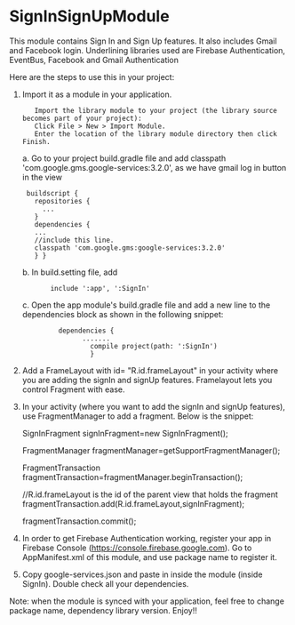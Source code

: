 # SignInSignUpModule
This module contains Sign In and Sign Up features. It also includes Gmail and Facebook login. Underlining libraries used are Firebase Authentication, EventBus, Facebook and Gmail Authentication

Here are the steps to use this in your project:
  1. Import it as a module in your application.
  
            Import the library module to your project (the library source becomes part of your project):
            Click File > New > Import Module.
            Enter the location of the library module directory then click Finish.
            
        a. Go to your project build.gradle file and add classpath 'com.google.gms.google-services:3.2.0', as we have gmail              log in button in the view
        
          buildscript {
            repositories {
              ...
            }
            dependencies {
            ...
            //include this line.
            classpath 'com.google.gms:google-services:3.2.0'
            } }
            
        b. In build.setting file, add 
        
                include ':app', ':SignIn'
              
        c.  Open the app module's build.gradle file and add a new line to the dependencies block as shown in the following                snippet:
        
                  dependencies {
                        .......
                          compile project(path: ':SignIn')
                          }
                          
  2. Add a FrameLayout with id= "R.id.frameLayout" in your activity where you are adding the signIn and signUp features. Framelayout lets you control Fragment with ease.
  3. In your activity (where you want to add the signIn and signUp features), use FragmentManager to add a fragment. 
     Below is the snippet:
     
        SignInFragment signInFragment=new SignInFragment();
        
        FragmentManager fragmentManager=getSupportFragmentManager();
        
        FragmentTransaction fragmentTransaction=fragmentManager.beginTransaction();
        
        //R.id.frameLayout is the id of the parent view that holds the fragment
        fragmentTransaction.add(R.id.frameLayout,signInFragment);
        
        fragmentTransaction.commit();
  
  4. In order to get Firebase Authentication working, register your app in Firebase Console (https://console.firebase.google.com).
     Go to AppManifest.xml of this module, and use package name to register it.
  5. Copy google-services.json and paste in inside the module (inside SignIn). Double check all your dependencies.
  
  Note: when the module is synced with your application, feel free to change package name, dependency library version. Enjoy!!

